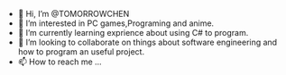 - 👋 Hi, I’m @TOMORROWCHEN
- 👀 I’m interested in PC games,Programing and anime.
- 🌱 I’m currently learning exprience about using C# to program.
- 💞️ I’m looking to collaborate on things about software engineering and how to program an useful project.
- 📫 How to reach me ...

<!---
TOMORROWCHEN/TOMORROWCHEN is a ✨ special ✨ repository because its `README.md` (this file) appears on your GitHub profile.
You can click the Preview link to take a look at your changes.
--->
